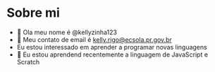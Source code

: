# Sobre mi
- 👋 Ola meu nome é @kellyzinha123
-  🌟 Meu contato de email é kelly.rigo@ecsola.pr.gov.br
-  Eu estou interessado em aprender a programar novas linguagens
- 💞️  Eu estou aprendend recentemente a linguagem de JavaScript e Scratch
